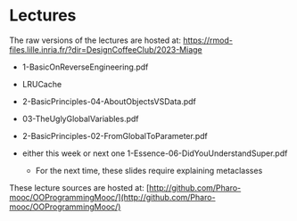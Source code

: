 # Lectures

The raw versions of the lectures are hosted at:  https://rmod-files.lille.inria.fr/?dir=DesignCoffeeClub/2023-Miage

- 1-BasicOnReverseEngineering.pdf
- LRUCache

- 2-BasicPrinciples-04-AboutObjectsVSData.pdf
- 03-TheUglyGlobalVariables.pdf
- 2-BasicPrinciples-02-FromGlobalToParameter.pdf
- either this week or next one 1-Essence-06-DidYouUnderstandSuper.pdf
	- For the next time, these slides require explaining metaclasses

These lecture sources are hosted at: 
	[http://github.com/Pharo-mooc/OOProgrammingMooc/](http://github.com/Pharo-mooc/OOProgrammingMooc/)
	
